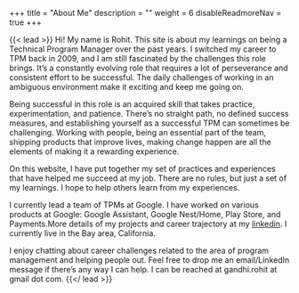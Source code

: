 +++
title = "About Me"
description = ""
weight = 6
disableReadmoreNav = true
+++

{{< lead >}}
Hi! My name is Rohit. This site is about my learnings on being a Technical Program Manager over the past years. I switched my career to TPM back in 2009, and I am still fascinated by the challenges this role brings. It’s a constantly evolving role that requires a lot of perseverance and consistent effort to be successful. The daily challenges of working in an ambiguous environment make it exciting and keep me going on. 

Being successful in this role is an acquired skill that takes practice, experimentation, and patience. There’s no straight path, no defined success measures, and establishing yourself as a successful TPM can sometimes be challenging. Working with people, being an essential part of the team, shipping products that improve lives, making change happen are all the elements of making it a rewarding experience. 

On this website, I have put together my set of practices and experiences that have helped me succeed at my job. There are no rules, but just a set of my learnings. I hope to help others learn from my experiences. 

I currently lead a team of TPMs at Google. I have worked on various products at Google: Google Assistant, Google Nest/Home, Play Store, and Payments.More details of my projects and career trajectory at my [linkedin](https://www.linkedin.com/in/rohit-gandhi-tpm/). I currently live in the Bay area, California.

I enjoy chatting about career challenges related to the area of program management and helping people out. Feel free to drop me an email/LinkedIn message if there’s any way I can help. I can be reached at gandhi.rohit at gmail dot com.
{{</ lead >}}
